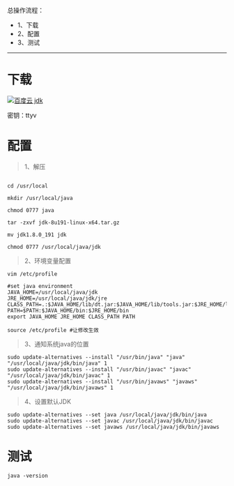 总操作流程：
- 1、下载
- 2、配置
- 3、测试

*** 

# 下载

[![](https://img.shields.io/badge/百度云-jdk-green.svg "百度云 jdk")](https://pan.baidu.com/s/14RvLo-ZZX1ocE0AcSdIvVA)

密钥：ttyv

# 配置

> 1、解压

```shell

cd /usr/local

mkdir /usr/local/java

chmod 0777 java

tar -zxvf jdk-8u191-linux-x64.tar.gz

mv jdk1.8.0_191 jdk

chmod 0777 /usr/local/java/jdk

```

> 2、环境变量配置

```
vim /etc/profile
```

```shell
#set java environment
JAVA_HOME=/usr/local/java/jdk
JRE_HOME=/usr/local/java/jdk/jre
CLASS_PATH=.:$JAVA_HOME/lib/dt.jar:$JAVA_HOME/lib/tools.jar:$JRE_HOME/lib
PATH=$PATH:$JAVA_HOME/bin:$JRE_HOME/bin
export JAVA_HOME JRE_HOME CLASS_PATH PATH
```

```shell
source /etc/profile #让修改生效
```

> 3、通知系统java的位置

```shell
sudo update-alternatives --install "/usr/bin/java" "java" "/usr/local/java/jdk/bin/java" 1
sudo update-alternatives --install "/usr/bin/javac" "javac" "/usr/local/java/jdk/bin/javac" 1
sudo update-alternatives --install "/usr/bin/javaws" "javaws" "/usr/local/java/jdk/bin/javaws" 1
```

> 4、设置默认JDK

```shell
sudo update-alternatives --set java /usr/local/java/jdk/bin/java
sudo update-alternatives --set javac /usr/local/java/jdk/bin/javac
sudo update-alternatives --set javaws /usr/local/java/jdk/bin/javaws
```



# 测试

```shell
java -version

```
